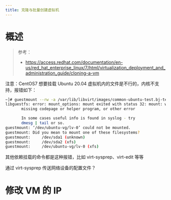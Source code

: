 ```yaml
---
title: 克隆与批量创建虚拟机
---
```


# 概述

> 参考：
> - <https://access.redhat.com/documentation/en-us/red_hat_enterprise_linux/7/html/virtualization_deployment_and_administration_guide/cloning-a-vm>

注意：CentOS7 想要挂载 Ubuntu 20.04 虚拟机内的文件是不行的，内核不支持，报错如下：

```bash
~]# guestmount --rw -a /var/lib/libvirt/images/common-ubuntu-test.bj-test.qcow2 -m /dev/ubuntu-vg/lv-0 /mnt/test
libguestfs: error: mount_options: mount exited with status 32: mount: wrong fs type, bad option, bad superblock on /dev/mapper/ubuntu--vg-lv--0,
       missing codepage or helper program, or other error

       In some cases useful info is found in syslog - try
       dmesg | tail or so.
guestmount: ‘/dev/ubuntu-vg/lv-0’ could not be mounted.
guestmount: Did you mean to mount one of these filesystems?
guestmount: 	/dev/sda1 (unknown)
guestmount: 	/dev/sda2 (xfs)
guestmount: 	/dev/ubuntu-vg/lv-0 (xfs)
```

其他依赖挂载的命令都是这种报错，比如 virt-sysprep、virt-edit 等等

通过 virt-sysprep 传送网络设备的配置文件？

# 修改 VM 的 IP
